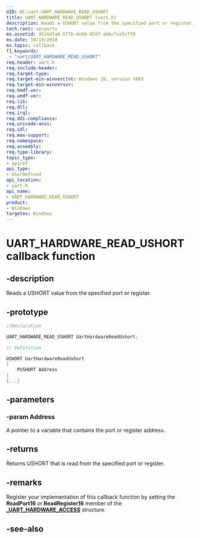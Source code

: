 ```yaml
---
UID: NC:uart.UART_HARDWARE_READ_USHORT
title: UART_HARDWARE_READ_USHORT (uart.h)
description: Reads a USHORT value from the specified port or register.
tech.root: serports
ms.assetid: d516dfad-577b-4c6b-87df-ab6c7ce5c7f8
ms.date: 10/19/2018
ms.topic: callback
f1_keywords:
 - "uart/UART_HARDWARE_READ_USHORT"
req.header: uart.h
req.include-header:
req.target-type:
req.target-min-winverclnt: Windows 10, version 1803
req.target-min-winversvr:
req.kmdf-ver:
req.umdf-ver:
req.lib:
req.dll:
req.irql:
req.ddi-compliance:
req.unicode-ansi:
req.idl:
req.max-support:
req.namespace:
req.assembly:
req.type-library:
topic_type:
- apiref
api_type:
- UserDefined
api_location:
- uart.h
api_name:
- UART_HARDWARE_READ_USHORT
product:
- Windows
targetos: Windows
---
```


# UART_HARDWARE_READ_USHORT callback function

## -description

Reads a USHORT value from the specified port or register.

## -prototype

```cpp
//Declaration

UART_HARDWARE_READ_USHORT UartHardwareReadUshort;

// Definition

USHORT UartHardwareReadUshort
(
	PUSHORT Address
)
{...}

```

## -parameters

### -param Address
A pointer to a variable that contains the port or register address.

## -returns

Returns USHORT that is read from the specified port or register.

## -remarks

Register your implementation of this callback function by setting the **ReadPort16** or **ReadRegister16** member of the [**_UART_HARDWARE_ACCESS**](ns-uart-_uart_hardware_access.md) structure.


## -see-also
